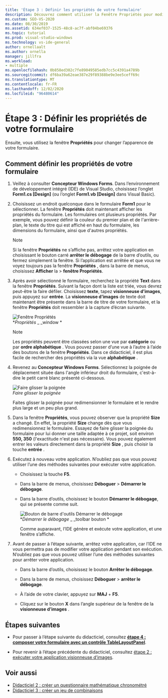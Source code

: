 ```yaml
---
title: 'Étape 3 : Définir les propriétés de votre formulaire'
description: Découvrez comment utiliser la Fenêtre Propriétés pour modifier l’apparence de votre formulaire.
ms.custom: SEO-VS-2020
ms.date: 08/30/2019
ms.assetid: 634ef037-1525-48c8-ac7f-abf04be69376
ms.topic: tutorial
ms.prod: visual-studio-windows
ms.technology: vs-ide-general
author: ornellaalt
ms.author: ornella
manager: jillfra
ms.workload:
- multiple
ms.openlocfilehash: 0b858ed302c7fe89049585edb7cc5c4391a4789b
ms.sourcegitcommit: df6ba39a62eae387e29f89388be9e3ee5ceff69c
ms.translationtype: MT
ms.contentlocale: fr-FR
ms.lasthandoff: 12/02/2020
ms.locfileid: "96480614"
---
```

# <a name="step-3-set-your-form-properties"></a>Étape 3 : Définir les propriétés de votre formulaire

Ensuite, vous utilisez la fenêtre **Propriétés** pour changer l’apparence de votre formulaire.

## <a name="how-to-set-your-form-properties"></a>Comment définir les propriétés de votre formulaire

1. Veillez à consulter **Concepteur Windows Forms**. Dans l’environnement de développement intégré (IDE) de Visual Studio, choisissez l’onglet **Form1.cs [Design]** (ou l’onglet **Form1.vb [Design]** dans Visual Basic).

1. Choisissez un endroit quelconque dans le formulaire **Form1** pour le sélectionner. La fenêtre **Propriétés** doit maintenant afficher les propriétés du formulaire. Les formulaires ont plusieurs propriétés. Par exemple, vous pouvez définir la couleur du premier plan et de l'arrière-plan, le texte du titre qui est affiché en haut du formulaire, les dimensions du formulaire, ainsi que d'autres propriétés.

   > [!NOTE]
   > Si la fenêtre **Propriétés** ne s’affiche pas, arrêtez votre application en choisissant le bouton carré **arrêter le débogage** de la barre d’outils, ou fermez simplement la fenêtre. Si l’application est arrêtée et que vous ne voyez toujours pas la fenêtre **Propriétés** , dans la barre de menus, choisissez **Afficher** la  >  **fenêtre Propriétés**.

1. Après avoir sélectionné le formulaire, recherchez la propriété **Text** dans la fenêtre **Propriétés**. Suivant la façon dont la liste est triée, vous devrez peut-être la faire défiler. Choisissez **texte**, tapez **visionneuse d’images**, puis appuyez sur **entrée**.  La **visionneuse d’images** de texte doit maintenant être présente dans la barre de titre de votre formulaire, et la fenêtre **Propriétés** doit ressembler à la capture d’écran suivante.

    ![Fenêtre Propriétés](../ide/media/express_edittextproperty.png)<br>
   **_Propriétés_* _ _window *

   > [!NOTE]
   > Les propriétés peuvent être classées selon une vue par **catégorie** ou par **ordre alphabétique** . Vous pouvez passer d’une vue à l’autre à l’aide des boutons de la fenêtre **Propriétés**. Dans ce didacticiel, il est plus facile de rechercher des propriétés via la vue **alphabétique** .

1. Revenez au **Concepteur Windows Forms**. Sélectionnez la poignée de déplacement située dans l'angle inférieur droit du formulaire, c'est-à-dire le petit carré blanc présenté ci-dessous.

    ![Faire glisser la poignée](../ide/media/express_bottomrt_drag.png)<br>
   *Faire glisser la poignée*

    Faites glisser la poignée pour redimensionner le formulaire et le rendre plus large et un peu plus grand.

1. Dans la fenêtre **Propriétés**, vous pouvez observer que la propriété **Size** a changé. En effet, la propriété **Size** change dès que vous redimensionnez le formulaire. Essayez de faire glisser la poignée du formulaire pour lui donner une taille adaptée à ce projet, soit environ **550, 350** (l'exactitude n'est pas nécessaire). Vous pouvez également entrer les valeurs directement dans la propriété **Size** , puis choisir la touche **entrée** .

1. Exécutez à nouveau votre application. N’oubliez pas que vous pouvez utiliser l’une des méthodes suivantes pour exécuter votre application.

   - Choisissez la touche **F5**.

   - Dans la barre de menus, choisissez **Déboguer**  >  **Démarrer le débogage**.

   - Dans la barre d’outils, choisissez le bouton **Démarrer le débogage**, qui se présente comme suit.

      ![Bouton de barre d'outils Démarrer le débogage](../ide/media/express_icondebug.png)<br>
     **_Démarrer le débogage_* _ _toolbar bouton *

     Comme auparavant, l’IDE génère et exécute votre application, et une fenêtre s’affiche.

1. Avant de passer à l’étape suivante, arrêtez votre application, car l’IDE ne vous permettra pas de modifier votre application pendant son exécution. N’oubliez pas que vous pouvez utiliser l’une des méthodes suivantes pour arrêter votre application.

   - Dans la barre d’outils, choisissez le bouton **Arrêter le débogage**.

   - Dans la barre de menus, choisissez **Déboguer**  >  **arrêter le débogage**.

   - À l’aide de votre clavier, appuyez sur **MAJ** + **F5**.

   - Cliquez sur le bouton **X** dans l’angle supérieur de la fenêtre de la **visionneuse d’images** .

## <a name="next-steps"></a>Étapes suivantes

* Pour passer à l’étape suivante du didacticiel, consultez **[étape 4 : composer votre formulaire avec un contrôle TableLayoutPanel](../ide/step-4-lay-out-your-form-with-a-tablelayoutpanel-control.md)**.

* Pour revenir à l’étape précédente du didacticiel, consultez [étape 2 : exécuter votre application visionneuse d’images](../ide/step-2-run-your-program.md).

## <a name="see-also"></a>Voir aussi

* [Didacticiel 2 : créer un questionnaire mathématique chronométré](tutorial-2-create-a-timed-math-quiz.md)
* [Didacticiel 3 : créer un jeu de combinaisons](tutorial-3-create-a-matching-game.md)
